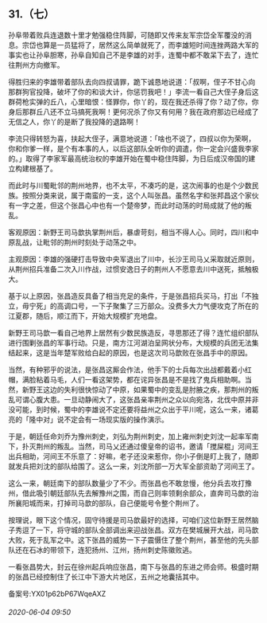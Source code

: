 ## 31.（七）
孙阜带着败兵连退数十里才勉强稳住阵脚，可随即又传来友军宗岱全军覆没的消息。宗岱也算是一员猛将了，居然这么简单就死了，而李雄短时间连挫两路大军的事实也让孙阜胆寒，孙阜自知自己不是李雄的对手，连蜀中都不敢呆下去了，连忙往荆州方向撤军。



得胜归来的李雄带着部队去向四叔请罪，跪下诚恳地说道：「叔啊，侄子不甘心向那群狗官投降，破坏了你的和谈大计，你惩罚我吧！」李流一看自己大侄子身后这群荷枪实弹的丘八，心里暗恨：怪罪你，你丫的，现在我还杀得了你？动了你，你身后那群丘八还不立马搞死我啊！更何况杀了你又有何用？我在政府那边已经成了无信之人，你丫的是断了我投降的退路啊！



李流只得转怒为喜，扶起大侄子，满意地说道：「啥也不说了，四叔以你为荣啊，你和你爹一样，是个有本事的人，以后这部队全听你的调遣，你一定会兴盛我李家的。」取得了李家军最高统治权的李雄开始在蜀中稳住阵脚，为日后成汉帝国的建立构建根基了。



而此时与川蜀毗邻的荆州地界，也不太平，不凑巧的是，这次闹事的也是个少数民族。按照分类来说，属于南蛮的一支，这个人叫张昌。虽然名字和张邦昌这个家伙有一字之差，但这个张昌心中也有一个楚帝梦，而此时动荡的时局成就了他的叛乱。



客观原因：新野王司马歆执掌荆州后，暴虐苛刻，相当不得人心。同时，四川和中原乱战，让毗邻的荆州时刻处于动荡之中。



主观原因：李雄的强硬打击导致中央军退出了川中，长沙王司马乂采取就近原则，从荆州招兵准备二次入川作战，过惯安逸日子的荆州人不愿意去川中送死，抵触极大。



基于以上原因，张昌造反具备了相当充足的条件，于是张昌招兵买马，打出「不独立，毋宁死」的高调口号，一下子聚集了三万部众。没费多大力气便攻克了所在的江夏郡，随后，顺江而下，开始大规模扩充地盘。



新野王司马歆一看自己地界上居然有少数民族造反，寻思那还了得？连忙组织部队进行围剿张昌的军事行动。只是，南方江河湖泊呈网状分布，大规模的兵团无法集结起来，这是当年楚军败给白起的原因，也是这次司马歆败在张昌手中的原因。



当然，有种邪乎的说法，是张昌这厮会作法，他手下的士兵每次出战都戴着小红帽，满脸粘着马毛，人们一看这架势，都在诧异张昌是不是找了鬼兵相助啊。当然，新野王这边的失利很快惊动了中原，如果蜀中的变乱是肘腋之疾，那荆州的叛乱可谓心腹大患。一旦动静闹大了，这张昌亲率荆州之众以向宛洛，北伐中原并非没可能，到时候，蜀中的李雄说不定还要将益州之众出于平川呢，这么一来，诸葛亮的「隆中对」说不定会有一场现实版的操作演示。



于是，朝廷任命刘乔为豫州刺史，刘弘为荆州刺史，加上雍州刺史刘沈一起率军南下，扑灭荆州的叛乱。当然，司马乂还通过傻皇帝的诏书，邀请「搅屎棍」河间王出兵相助，河间王不乐意了：好嘛，老子还没来惹你，你小子倒是盯上我了，随即就发兵把刘沈的部队给围了。这么一来，刘沈所部一万大军全部资助了河间王了。



这么一来，朝廷南下的部队数量少了不少。而张昌也不敢怠慢，他分兵去攻打豫州，借此吸引朝廷部队先去解豫州之围，而自己则率领剩余部众，直奔司马歆的治所襄阳城而来，打掉司马歆的部队，自己便能号令整个荆州了。



按理说，眼下这个情况，固守待援是司马歆最好的选择，可咱们这位新野王居然脑子秀逗了一下，将守城的部队全部调出来迎战张昌。双方在樊城展开大战，司马歆大败，死于乱军之中。这下张昌的威势一下子震慑住了整个荆州，甚至他的先头部队还在石冰的带领下，连犯扬州、江州，扬州刺史陈徽败逃。



一看张昌势大，封云在徐州起兵响应张昌，南下与张昌的东进之师会师。极盛时期的张昌已经控制住了长江中下游大片地区，五州之地囊括其中。



备案号:YX01p62bP67WqeAXZ


###### 2020-06-04 09:50
